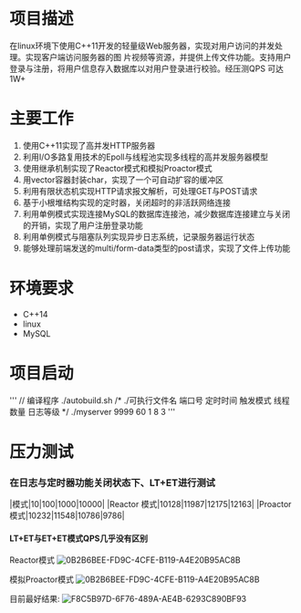 # 项目描述
在linux环境下使用C++11开发的轻量级Web服务器，实现对用户访问的并发处理。实现客户端访问服务器的图
片视频等资源，并提供上传⽂件功能。支持用户登录与注册，将用户信息存⼊数据库以对用户登录进⾏校验。经压测QPS
可达1W+

# 主要工作
1. 使用C++11实现了⾼并发HTTP服务器
2. 利用I/O多路复用技术的Epoll与线程池实现多线程的⾼并发服务器模型
3. 使用继承机制实现了Reactor模式和模拟Proactor模式
4. 用vector容器封装char，实现了⼀个可自动扩容的缓冲区
5. 利用有限状态机实现HTTP请求报⽂解析，可处理GET与POST请求
6. 基于小根堆结构实现的定时器，关闭超时的非活跃⽹络连接
7. 利用单例模式实现连接MySQL的数据库连接池，减少数据库连接建立与关闭的开销，实现了用户注册登录功能
8. 利用单例模式与阻塞队列实现异步日志系统，记录服务器运⾏状态
9. 能够处理前端发送的multi/form-data类型的post请求，实现了⽂件上传功能

# 环境要求
+ C++14
+ linux
+ MySQL

# 项目启动
''' // 编译程序
./autobuild.sh
/* ./可执行文件名 端口号 定时时间 触发模式 线程数量 日志等级 */
./myserver 9999 60 1 8 3 '''

# 压力测试
### 在日志与定时器功能关闭状态下、LT+ET进行测试
|模式|10|100|1000|10000|
|Reactor 模式|10128|11987|12175|12163|
|Proactor 模式|10232|11548|10786|9786|
#### LT+ET与ET+ET模式QPS几乎没有区别

Reactor模式
![0B2B6BEE-FD9C-4CFE-B119-A4E20B95AC8B](https://user-images.githubusercontent.com/91518739/220807554-5280f1e1-74b8-4aa6-83b2-de00aa6b0169.png)

模拟Proactor模式
![0B2B6BEE-FD9C-4CFE-B119-A4E20B95AC8B](https://user-images.githubusercontent.com/91518739/220807655-f0ed5eda-f24c-46de-b05a-caad7ec4b281.png)

目前最好结果:
![F8C5B97D-6F76-489A-AE4B-6293C890BF93](https://user-images.githubusercontent.com/91518739/220807727-f4c0fe26-b4b5-4bdb-b758-c64d5e9740c9.png)

